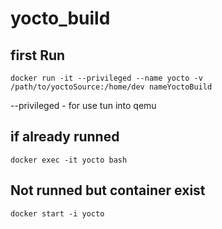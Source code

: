 # yocto_build

## first Run

```
docker run -it --privileged --name yocto -v /path/to/yoctoSource:/home/dev nameYoctoBuild
```
--privileged - for use tun into qemu

## if already runned

```
docker exec -it yocto bash
```

## Not runned but container exist

```
docker start -i yocto
```
